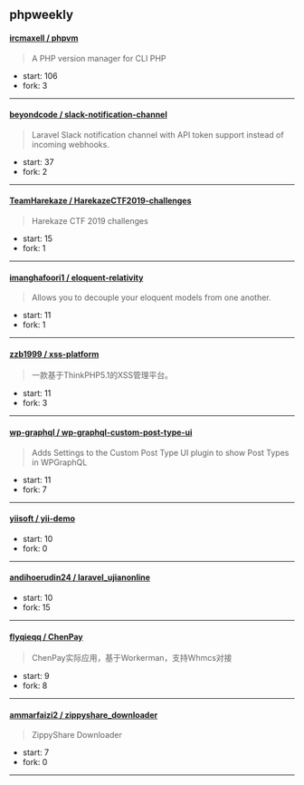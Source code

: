 ## phpweekly

#### [ircmaxell / phpvm](https://github.com/ircmaxell/phpvm)

> A PHP version manager for CLI PHP

+ start: 106
+ fork: 3

----


#### [beyondcode / slack-notification-channel](https://github.com/beyondcode/slack-notification-channel)

> Laravel Slack notification channel with API token support instead of incoming webhooks.

+ start: 37
+ fork: 2

----


#### [TeamHarekaze / HarekazeCTF2019-challenges](https://github.com/TeamHarekaze/HarekazeCTF2019-challenges)

> Harekaze CTF 2019 challenges

+ start: 15
+ fork: 1

----


#### [imanghafoori1 / eloquent-relativity](https://github.com/imanghafoori1/eloquent-relativity)

> Allows you to decouple your eloquent models from one another.

+ start: 11
+ fork: 1

----


#### [zzb1999 / xss-platform](https://github.com/zzb1999/xss-platform)

> 一款基于ThinkPHP5.1的XSS管理平台。

+ start: 11
+ fork: 3

----


#### [wp-graphql / wp-graphql-custom-post-type-ui](https://github.com/wp-graphql/wp-graphql-custom-post-type-ui)

> Adds Settings to the Custom Post Type UI plugin to show Post Types in WPGraphQL

+ start: 11
+ fork: 7

----


#### [yiisoft / yii-demo](https://github.com/yiisoft/yii-demo)

> 

+ start: 10
+ fork: 0

----


#### [andihoerudin24 / laravel_ujianonline](https://github.com/andihoerudin24/laravel_ujianonline)

> 

+ start: 10
+ fork: 15

----


#### [flyqieqq / ChenPay](https://github.com/flyqieqq/ChenPay)

> ChenPay实际应用，基于Workerman，支持Whmcs对接

+ start: 9
+ fork: 8

----


#### [ammarfaizi2 / zippyshare_downloader](https://github.com/ammarfaizi2/zippyshare_downloader)

> ZippyShare Downloader

+ start: 7
+ fork: 0

----

